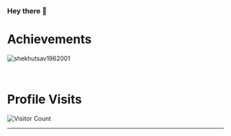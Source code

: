 ﻿### Hey there 👋

# Achievements
<img src="https://github-readme-stats-abserari.vercel.app/api?username=shekhutsav1962001&show_icons=true &count_private=true&include_all_commits=true" alt="shekhutsav1962001" /> </p><br/>


# Profile Visits
![Visitor Count](https://profile-counter.glitch.me/shekhutsav1962001/count.svg)
<hr />



<!--
**shekhutsav1962001/shekhutsav1962001** is a ✨ _special_ ✨ repository because its `README.md` (this file) appears on your GitHub profile.

Here are some ideas to get you started:

- 🔭 I’m currently working on ...
- 🌱 I’m currently learning ...
- 👯 I’m looking to collaborate on ...
- 🤔 I’m looking for help with ...
- 💬 Ask me about ...
- 📫 How to reach me: ...
- 😄 Pronouns: ...
- ⚡ Fun fact: ...
-->
